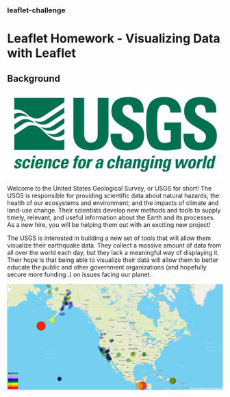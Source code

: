 ### leaflet-challenge
# Leaflet Homework - Visualizing Data with Leaflet

## Background
![USGS](/Leaflet-Step-1/images/1-Logo.png)
<p>Welcome to the United States Geological Survey, or USGS for short! The USGS is responsible for providing scientific data about natural hazards, the health of our ecosystems and environment; and the impacts of climate and land-use change. Their scientists develop new methods and tools to supply timely, relevant, and useful information about the Earth and its processes. As a new hire, you will be helping them out with an exciting new project!</p>
<p>The USGS is interested in building a new set of tools that will allow them visualize their earthquake data. They collect a massive amount of data from all over the world each day, but they lack a meaningful way of displaying it. Their hope is that being able to visualize their data will allow them to better educate the public and other government organizations (and hopefully secure more funding..) on issues facing our planet.</p>

![preview](/Leaflet-Step-1/images/Screenshot.png)
